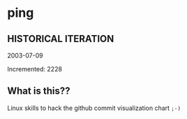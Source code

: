 # ping

## HISTORICAL ITERATION
2003-07-09

Incremented: 2228

## What is this?? 
Linux skills to hack the github commit visualization chart `;-)`
